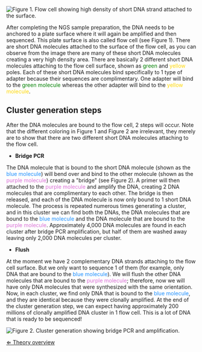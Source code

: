 ![**Figure 1.** Flow cell showing high density of short DNA strand attached to the surface.]( FlowCell.jpg "Figure 1. Flow cell showing high density of short DNA strand attached to the surface.")

After completing the NGS sample preparation, the DNA needs to be
anchored to a plate surface where it will again be amplified and then
sequenced. This plate surface is also called flow cell (see Figure 1).
There are short DNA molecules attached to the surface of the flow cell,
as you can observe from the image there are many of these short DNA
molecules creating a very high density area. There are basically 2
different short DNA molecules attaching to the flow cell surface, shown
as <span style="color:#008000">green</span> and
<span style="color:#FFD700">yellow</span> poles. Each of these short DNA
molecules bind specifically to 1 type of adapter because their sequences
are complimentary. One adapter will bind to the
<span style="color:#008000">green molecule</span> whereas the other
adapter will bind to the <span style="color:#FFD700">yellow
molecule</span>.

Cluster generation steps
------------------------

After the DNA molecules are bound to the flow cell, 2 steps will occur.
Note that the different coloring in Figure 1 and Figure 2 are
irrelevant, they merely are to show that there are two different short
DNA molecules attaching to the flow cell.

-   **Bridge PCR**

The DNA molecule that is bound to the short DNA molecule (shown as the
<span style="color:#1E90FF">blue molecule</span>) will bend over and
bind to the other molecule (shown as the
<span style="color:#DA70D6">purple molecule</span>) creating a "bridge"
(see Figure 2). A primer will then attached to the
<span style="color:#DA70D6">purple molecule</span> and amplify the DNA,
creating 2 DNA molecules that are complimentary to each other. The
bridge is then released, and each of the DNA molecule is now only bound
to 1 short DNA molecule. The process is repeated numerous times
generating a cluster, and in this cluster we can find both the DNAs, the
DNA molecules that are bound to the <span style="color:#1E90FF">blue
molecule</span> and the DNA molecule that are bound to the
<span style="color:#DA70D6">purple molecule</span>. Approximately 4,000
DNA molecules are found in each cluster after bridge PCR amplification,
but half of them are washed away leaving only 2,000 DNA molecules per
cluster.

-   **Flush**

At the moment we have 2 complementary DNA strands attaching to the flow
cell surface. But we only want to sequence 1 of them (for example, only
DNA that are bound to the <span style="color:#1E90FF">blue
molecule</span>). We will flush the other DNA molecules that are bound
to the <span style="color:#DA70D6">purple molecule</span>; therefore,
now we will have only DNA molecules that were synthesized with the same
orientation. Now, in each cluster, we find only DNA that is bound to the
<span style="color:#1E90FF">blue molecule</span>, and they are identical
because they were clonally amplified. At the end of the cluster
generation step, we can expect having approximately 200 millions of
clonally amplified DNA cluster in 1 flow cell. This is a lot of DNA that
is ready to be sequenced!

![**Figure 2.** Cluster generation showing bridge PCR and amplification.]( ClusterGeneration.jpg "Figure 2. Cluster generation showing bridge PCR and amplification.")

[⇐ Theory overview](/wiki/NGS_Case "wikilink")

